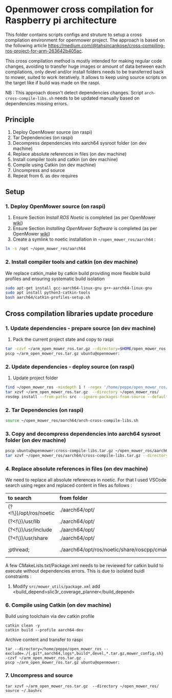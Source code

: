 # Openmower cross compilation for Raspberry pi architecture

This folder contains scripts configs and struture  to setup a cross compilation environment for openmower project.
The approach is based on the following article https://medium.com/@tahsincankose/cross-compiling-ros-project-for-arm-263642b405ac.

This cross compilation method is mostly intended for making regular code changes, avoiding to transfer huge images or amount of data between each compilations, only devel and/or install folders needs to be transferred back to mower, suited to work iteratively. It allows to keep using source scripts on the target like if build was made on the raspi.

NB : This approach doesn't detect dependencies changes. Script `arch-cross-compile-libs.sh` needs to be updated manually based on dependencies missing errors.

## Principle

1. Deploy OpenMower source (on raspi)
2. Tar Dependencies (on raspi)
3. Decompress dependencies into aarch64 sysroot folder (on dev machine)
4. Replace absolute references in files (on dev machine) 
5. Install compiler tools and catkin (on dev machine) 
6. Compile using Catkin (on dev machine) 
7. Uncompress and source
8. Repeat from 6. as dev requires


## Setup
### 1. Deploy OpenMower source (on raspi)
1. Ensure Section _Install ROS Noetic_ is completed (as per OpenMower [wiki](https://wiki.openmower.de/index.php?title=System_Image))
2. Ensure Section _Installing OpenMower Software_ is completed (as per OpenMower [wiki](https://wiki.openmower.de/index.php?title=System_Image))
3. Create a symlink to noetic installation in `~/open_mower_ros/aarch64`  :
```bash
ln -s /opt ~/open_mower_ros/aarch64 
``` 

### 2. Install compiler tools and catkin (on dev machine)
We replace catkin_make by catkin build providing more flexible build profiles and ensuring systematic build isolation
~~~bash
sudo apt-get install gcc-aarch64-linux-gnu g++-aarch64-linux-gnu
sudo apt install python3-catkin-tools
bash aarch64/catkin-profiles-setup.sh
~~~

## Cross compilation libraries update procedure
### 1. Update dependencies - prepare source (on dev machine)
1. Pack the current project state and copy to raspi
~~~bash
tar -czvf ~/arm_open_mower_ros.tar.gz --directory=$HOME/open_mower_ros --exclude=./{.git*,.catkin*,.vscode,aarch64/opt,aarch64/usr,aarch64/*.tar.*,logs*,build*,devel,*.tar.gz,mower_config.sh} .
pscp ~/arm_open_mower_ros.tar.gz ubuntu@openmower:
~~~
### 2. Update dependencies - deploy source (on raspi)
1. Update project folder
~~~bash
find ~/open_mower_ros -mindepth 1 ! -regex '/home/peppe/open_mower_ros/mower_config.sh' -delete
tar xzvf ~/arm_open_mower_ros.tar.gz  --directory ~/open_mower_ros/
rosdep install --from-paths src --ignore-packages-from-source --default-yes
~~~

### 2. Tar Dependencies (on raspi)
~~~bash
source ~/open_mower_ros/aarch64/arch-cross-compile-libs.sh
~~~
### 3. Copy and decompress dependencies into aarch64 sysroot folder (on dev machine)
~~~bash
pscp ubuntu@openmower:cross-compile-libs.tar.gz ~/open_mower_ros/aarch64/
tar xzvf ~/open_mower_ros/aarch64/cross-compile-libs.tar.gz --directory ~/open_mower_ros/aarch64/
~~~
### 4. Replace absolute references in files (on dev machine)
We need to replace all absolute references in noetic.
For that I used VSCode search using regex and replaced content in files as follows :

| to search | from folder | Replace string|
|:--- | :--- | :---
|(?<!\\})\/opt\/ros\/noetic | ./aarch64/opt/									|${CMAKE_CROSS_COMPILE_PREFIX}|
|(?<!\\})\/usr\/lib         | ./aarch64/opt/									|${CMAKE_CROSS_COMPILE_PREFIX}/usr/lib|
|(?<!\\})\/usr\/include     | ./aarch64/opt/									|${CMAKE_CROSS_COMPILE_PREFIX}/usr/include|
|(?<!\\})\/usr\/share       | ./aarch64/opt/									|${CMAKE_CROSS_COMPILE_PREFIX}/usr/share|
|;pthread;                 | ./aarch64/opt/ros/noetic/share/roscpp/cmake/	|;${CMAKE_CROSS_COMPILE_PREFIX}/usr/lib/aarch64-linux-gnu/libpthread.so.0;|



A few CMakeLists.txt/Package.xml needs to be reviewed for catkin build to execute without dependencies errors.
This is due to isolated buidl constraints :
1. Modify `src/mower_utils/package.xml` add <build_depend>slic3r_coverage_planner</build_depend>

### 6. Compile using Catkin (on dev machine)
Build using toolchain via dev catkin profile
~~~
catkin clean -y
catkin build --profile aarch64-dev
~~~
Archive content and transfer to raspi
~~~
tar --directory=/home/peppe/open_mower_ros --exclude=./{.git*,aarch64,logs*,build*,devel,*.tar.gz,mower_config.sh} -czvf ~/arm_open_mower_ros.tar.gz .
pscp ~/arm_open_mower_ros.tar.gz ubuntu@openmower:
~~~

### 7. Uncompress and source
~~~
tar xzvf ~/arm_open_mower_ros.tar.gz  --directory ~/open_mower_ros/
source ~/.bashrc
~~~